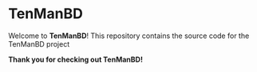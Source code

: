 # TenManBD

Welcome to **TenManBD**! This repository contains the source code for the TenManBD project

**Thank you for checking out TenManBD!**
